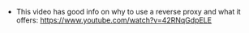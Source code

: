 - This video has good info on why to use a reverse proxy and what it offers: https://www.youtube.com/watch?v=42RNqGdpELE
